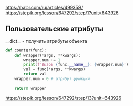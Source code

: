 
https://habr.com/ru/articles/499358/
https://stepik.org/lesson/647292/step/1?unit=643926
## Пользовательские атрибуты

\_\_dict__ - получить атрибуты объекта 

``` python
def counter(func): 
    def wrapper(*args, **kwargs): 
        wrapper.num += 1 
        print(f'Вызов {func.__name__}: {wrapper.num}') 
        val = func(*args, **kwargs) 
        return val 
    wrapper.num = 0 # атрибут функции
    
    return wrapper
```



https://stepik.org/lesson/647292/step/13?unit=643926
